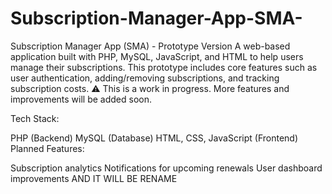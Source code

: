 # Subscription-Manager-App-SMA-
Subscription Manager App (SMA) - Prototype Version
A web-based application built with PHP, MySQL, JavaScript, and HTML to help users manage their subscriptions. This prototype includes core features such as user authentication, adding/removing subscriptions, and tracking subscription costs.
⚠️ This is a work in progress. More features and improvements will be added soon.

Tech Stack:

PHP (Backend)
MySQL (Database)
HTML, CSS, JavaScript (Frontend)
Planned Features:

Subscription analytics
Notifications for upcoming renewals
User dashboard improvements
AND IT WILL BE RENAME


